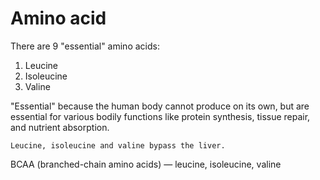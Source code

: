 # Amino acid

There are 9 "essential" amino acids:
1. Leucine
2. Isoleucine
3. Valine

"Essential" because the human body cannot produce on its own, but are essential for various bodily functions like protein synthesis, tissue repair, and nutrient absorption.

~~~adminish tip
Leucine, isoleucine and valine bypass the liver.
~~~

BCAA (branched-chain amino acids) — leucine, isoleucine, valine
